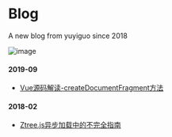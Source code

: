 # Blog
A new blog from yuyiguo since 2018

![image](http://ww3.sinaimg.cn/large/0060lm7Tly1fo6sge2inuj30et08cmxf.jpg)

#### 2019-09
- [Vue源码解读-createDocumentFragment方法](https://github.com/yuy1guo/Blog/issues/2)

#### 2018-02

- [Ztree.js异步加载中的不完全指南](https://github.com/yuy1guo/Blog/issues/1)
